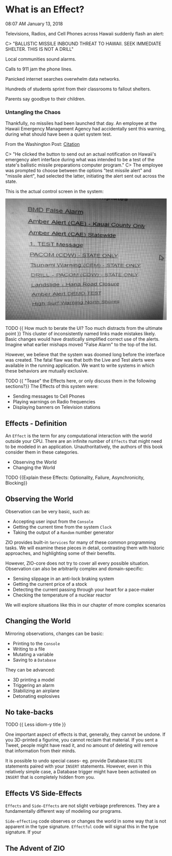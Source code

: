 # What is an Effect?

08:07 AM January 13, 2018

Televisions, Radios, and Cell Phones across Hawaii suddenly flash an alert:

C> "BALLISTIC MISSILE INBOUND THREAT TO HAWAII. SEEK IMMEDIATE SHELTER. THIS IS NOT A DRILL"

Local communities sound alarms.

Calls to 911 jam the phone lines. 

Panicked internet searches overwhelm data networks.

Hundreds of students sprint from their classrooms to fallout shelters.

Parents say goodbye to their children.

### Untangling the Chaos
Thankfully, no missiles had been launched that day.
An employee at the Hawaii Emergency Management Agency had accidentally sent this warning, during what should have been a quiet system test.

From the Washington Post: [Citation](15_citations.md#hawaii-alert)

C> "He clicked the button to send out an actual notification on Hawaii's emergency alert interface during what was intended to be a test of the state's ballistic missile preparations computer program."
C> The employee was prompted to choose between the options "test missile alert" and "missile alert", had selected the latter, initiating the alert sent out across the state.

This is the actual control screen in the system:

![](images/HawaiiAlertSystem.jpg)

TODO {{ How much to berate the UI? Too much distracts from the ultimate point }}
This cluster of inconsistently named links made mistakes likely.
Basic changes would have drastically simplified correct use of the alerts.
Imagine what earlier mishaps moved "False Alarm" to the top of the list.

However, we believe that the system was doomed long before the interface was created.
The fatal flaw was that both the Live and Test alerts were available in the running application.
We want to write systems in which these behaviors are mutually exclusive.


TODO {{ "Tease" the Effects here, or only discuss them in the following sections?}}
The Effects of this system were:

  - Sending messages to Cell Phones
  - Playing warnings on Radio frequencies
  - Displaying banners on Television stations

## Effects - Definition

An `Effect` is the term for any computational interaction with the world outside your CPU.
There are an infinite number of `Effects` that might need to be modeled in an application.
Unauthoritatively, the authors of this book consider them in these categories.

- Observing the World
- Changing the World

TODO {{Explain these Effects: Optionality, Failure, Asynchronicity, Blocking}}

## Observing the World

Observation can be very basic, such as:

- Accepting user input from the `Console`
- Getting the current time from the system `Clock`
- Taking the output of a `Random` number generator

ZIO provides built-in `Services` for many of these common programming tasks.
We will examine these pieces in detail, contrasting them with historic approaches, and highlighting some of their benefits.

However, ZIO-core does not try to cover all every possible situation.
Observation can also be arbitrarily complex and domain-specific:

- Sensing slippage in an anti-lock braking system
- Getting the current price of a stock
- Detecting the current passing through your heart for a pace-maker
- Checking the temperature of a nuclear reactor

We will explore situations like this in our chapter of more complex scenarios

## Changing the World

Mirroring observations, changes can be basic:

- Printing to the `Console`
- Writing to a file
- Mutating a variable
- Saving to a `Database`

They can be advanced:

- 3D printing a model
- Triggering an alarm
- Stabilizing an airplane
- Detonating explosives

## No take-backs
TODO {{ Less idiom-y title }}

One important aspect of effects is that, generally, they cannot be undone.
If you 3D-printed a figurine, you cannot reclaim that material.
If you sent a Tweet, people might have read it, and no amount of deleting will remove that information from their minds.

It is possible to undo special cases- eg. provide Database `DELETE` statements paired with your `INSERT` statements.
However, even in this relatively simple case, a Database trigger might have been activated on `INSERT` that is completely hidden from you.

## Effects VS Side-Effects
`Effects` and `Side-Effects` are not slight verbiage preferences.
They are a fundamentally different way of modeling our programs.

`Side-effecting` code observes or changes the world in some way that is not apparent in the type signature.
`Effectful` code will signal this in the type signature.
If your 

## The Advent of ZIO

